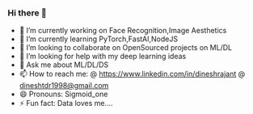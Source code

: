 ### Hi there 👋


- 🔭 I’m currently working on Face Recognition,Image Aesthetics
- 🌱 I’m currently learning PyTorch,FastAI,NodeJS
- 👯 I’m looking to collaborate on OpenSourced projects on ML/DL
- 🤔 I’m looking for help with my deep learning ideas
- 💬 Ask me about ML/DL/DS
- 📫 How to reach me:
            @ https://www.linkedin.com/in/dineshrajant
            @ dineshtdr1998@gmail.com
- 😄 Pronouns: Sigmoid_one
- ⚡ Fun fact: Data loves me....

